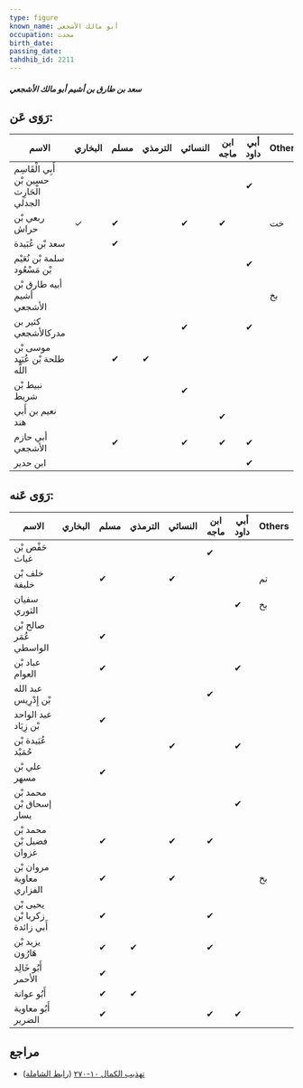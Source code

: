 ```yaml
---
type: figure
known_name: أبو مالك الأشجعي
occupation: محدث
birth_date:
passing_date:
tahdhib_id: 2211
---
```

##### سعد بن طارق بن أشيم أبو مالك الأشجعي

## رَوَى عَن:
| الاسم                                     | البخاري | مسلم | الترمذي | النسائي | ابن ماجه | أبي داود | Others |
| ----------------------------------------- | ------- | ---- | ------- | ------- | -------- | -------- | ------ |
| أَبِي الْقَاسِم حسين بْن الْحَارِث الجدلي |         |      |         |         |          | ✔        |        |
| ربعي بْن حراش                             | ✓       | ✔    |         | ✔       | ✔        |          | خت     |
| سعد بْن عُبَيدة                           |         | ✔    |         |         |          |          |        |
| سلمة بْن نُعَيْم بْن مَسْعُود             |         |      |         |         |          | ✔        |        |
| أبيه طارق بْن أشيم الأشجعي                |         |      |         |         |          |          | بخ     |
| كثير بن مدركالأشجعي                       |         |      |         | ✔       |          | ✔        |        |
| موسى بْن طلحة بْن عُبَيد اللَّه           |         | ✔    | ✔       |         |          |          |        |
| نبيط بْن شريط                             |         |      |         | ✔       |          |          |        |
| نعيم بن أَبي هند                          |         |      |         |         | ✔        |          |        |
| أبي حازم الأشجعي                          |         | ✔    |         | ✔       | ✔        | ✔        |        |
| ابن حدير                                  |         |      |         |         |          | ✔        |        |
## رَوَى عَنه:
| الاسم                         | البخاري | مسلم | الترمذي | النسائي | ابن ماجه | أبي داود | Others |
| ----------------------------- | ------- | ---- | ------- | ------- | -------- | -------- | ------ |
| حَفْص بْن غياث                |         |      |         |         | ✔        |          |        |
| خلف بْن خليفة                 |         | ✔    |         | ✔       |          |          | تم     |
| سفيان الثوري                  |         |      |         |         |          | ✔        | بخ     |
| صالح بْن عُمَر الواسطي        |         | ✔    |         |         |          |          |        |
| عباد بْن العوام               |         | ✔    |         |         |          | ✔        |        |
| عبد الله بْن إِدْرِيس         |         |      |         |         | ✔        |          |        |
| عبد الواحد بْن زِيَاد         |         | ✔    |         |         |          |          |        |
| عُبَيدة بْن حُمَيْد           |         |      |         | ✔       |          | ✔        |        |
| علي بْن مسهر                  |         | ✔    |         |         |          |          |        |
| محمد بْن إسحاق بْن يسار       |         |      |         |         |          | ✔        |        |
| محمد بْن فضيل بْن غزوان       |         | ✔    |         | ✔       | ✔        |          |        |
| مروان بْن معاوية الفزاري      |         | ✔    |         | ✔       |          |          | بخ     |
| يحيى بْن زكريا بْن أَبي زائدة |         | ✔    |         |         | ✔        |          |        |
| يزيد بْن هَارُون              |         | ✔    | ✔       |         | ✔        |          |        |
| أَبُو خَالِد الأحمر           |         | ✔    |         |         |          |          |        |
| أَبُو عوانة                   |         | ✔    | ✔       |         |          |          |        |
| أَبُو معاوية الضرير           |         | ✔    |         |         | ✔        | ✔        |        |
## مراجع
- [تهذيب الكمال ١٠-٢٧٠](obsidian://open?vault=Tahdhib-al-Kamal&file=Figures/٢٢١١-سعد%20بن%20طارق%20بن%20أشيم%20أبو%20مالك%20الأشجعي) ([رابط الشاملة](https://shamela.ws/book/3722/5042))
